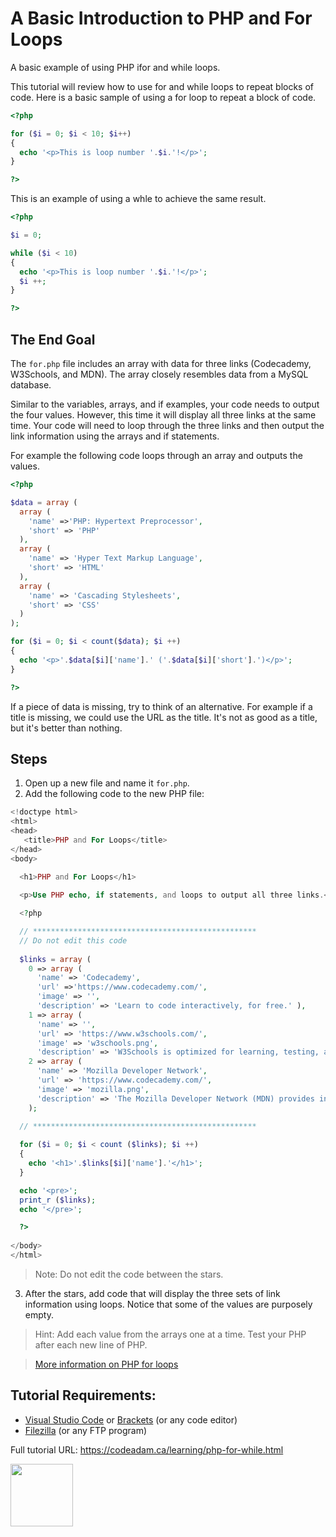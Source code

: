 # A Basic Introduction to PHP and For Loops

A basic example of using PHP ifor and while loops.

This tutorial will review how to use for and while loops to repeat blocks of code. Here is a basic sample of using a for loop to repeat a block of code.

```php
<?php 

for ($i = 0; $i < 10; $i++)
{
  echo '<p>This is loop number '.$i.'!</p>';
}

?>
```

This is an example of using a whle to achieve the same result.

```php
<?php

$i = 0;

while ($i < 10)
{
  echo '<p>This is loop number '.$i.'!</p>';
  $i ++;
}

?>
```

## The End Goal

The `for.php` file includes an array with data for three links (Codecademy, W3Schools, and MDN). The array closely resembles data from a MySQL database. 

Similar to the variables, arrays, and if examples, your code needs to output the four values. However, this time it will display all three links at the same time. Your code will need to loop through the three links and then output the link information using the arrays and if statements.

For example the following code loops through an array and outputs the values.

```php
<?php

$data = array (
  array (
    'name' =>'PHP: Hypertext Preprocessor',
    'short' => 'PHP'
  ),
  array (
    'name' => 'Hyper Text Markup Language',
    'short' => 'HTML'
  ),
  array (
    'name' => 'Cascading Stylesheets',
    'short' => 'CSS'
  )
);

for ($i = 0; $i < count($data); $i ++)
{
  echo '<p>'.$data[$i]['name'].' ('.$data[$i]['short'].')</p>';
}

?>
```

If a piece of data is missing, try to think of an alternative. For example if a title is missing, we could use the URL as the title. It's not as good as a title, but it's better than nothing. 

## Steps

1. Open up a new file and name it `for.php`.
2. Add the following code to the new PHP file:

```php
<!doctype html>
<html>
<head>
   <title>PHP and For Loops</title> 
</head>
<body>
    
  <h1>PHP and For Loops</h1> 

  <p>Use PHP echo, if statements, and loops to output all three links.</p>

  <?php

  // **************************************************
  // Do not edit this code
  
  $links = array (
    0 => array (
      'name' => 'Codecademy',
      'url' =>'https://www.codecademy.com/',
      'image' => '',
      'description' => 'Learn to code interactively, for free.' ),
    1 => array ( 
      'name' => '',
      'url' => 'https://www.w3schools.com/',
      'image' => 'w3schools.png',
      'description' => 'W3Schools is optimized for learning, testing, and training.' ),
    2 => array (
      'name' => 'Mozilla Developer Network',
      'url' => 'https://www.codecademy.com/',
      'image' => 'mozilla.png',
      'description' => 'The Mozilla Developer Network (MDN) provides information about Open Web technologies.' )
    );
    
  // **************************************************

  for ($i = 0; $i < count ($links); $i ++)
  {
    echo '<h1>'.$links[$i]['name'].'</h1>';
  }

  echo '<pre>';
  print_r ($links);
  echo '</pre>';

  ?>
    
</body>
</html>

```

> Note: Do not edit the code between the stars. 

3. After the stars, add code that will display the three sets of link information using loops. Notice that some of the values are purposely empty. 

> Hint: Add each value from the arrays one at a time. Test your PHP after each new line of PHP. 

> [More information on PHP for loops](https://www.php.net/manual/en/control-structures.for.php)

## Tutorial Requirements:

* [Visual Studio Code](https://code.visualstudio.com/) or [Brackets](http://brackets.io/) (or any code editor)
* [Filezilla](https://filezilla-project.org/) (or any FTP program)

Full tutorial URL: https://codeadam.ca/learning/php-for-while.html

<a href="https://codeadam.ca">
<img src="https://codeadam.ca/images/code-block.png" width="100">
</a>
